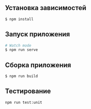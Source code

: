 ## Установка зависимостей
```bash
$ npm install
```

## Запуск приложения
```bash
# Watch mode
$ npm run serve
```

## Сборка приложения
```bash
$ npm run build
```

## Тестирование
```bash
npm run test:unit
```
